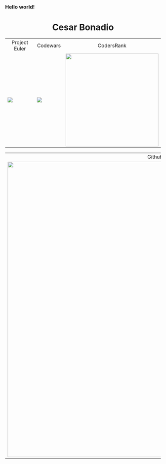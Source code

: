 ### Hello world!

<div align="center">

# Cesar Bonadio 

</div>


<table align="center">
  <tr>
     <td align="center">Project Euler</td>
     <td align="center">Codewars</td>
     <td align="center">CodersRank</td> 
  </tr>
  <tr>
    <td valign="center"><img src="https://projecteuler.net/profile/cesarbonadio12.png"></td>
    <td valign="center"><img src="https://www.codewars.com/users/cesarbonadio/badges/large"></td>
    <td valign="center"><img src="https://cr-ss-service.azurewebsites.net/api/ScreenShot?widget=summary&username=cesarbonadio" width="300px"/></td>
  </tr>
 </table>
 
 <table align="center">
  <tr>
     <td align="center">Github</td>
  </tr>
  <tr width="600px">
    <td valign="center"><img width="955px" src="http://github-readme-streak-stats.herokuapp.com?user=cesarbonadio&theme=calm&hide_border=true&locale=es&fire=00DD1B&background=000000&ring=00DD1B&sideNums=00DD1B"></td>
  </tr>
 </table>

<!--

[![GitHub Streak](http://github-readme-streak-stats.herokuapp.com?user=cesarbonadio&theme=calm&hide_border=true&locale=es&fire=00DD1B&background=000000&ring=00DD1B&sideNums=00DD1B)](https://git.io/streak-stats)

**cesarbonadio/cesarbonadio** is a ✨ _special_ ✨ repository because its `README.md` (this file) appears on your GitHub profile.

Here are some ideas to get you started:

- 🔭 I’m currently working on ...
- 🌱 I’m currently learning ...
- 👯 I’m looking to collaborate on ...
- 🤔 I’m looking for help with ...
- 💬 Ask me about ...
- 📫 How to reach me: ...
- 😄 Pronouns: ...
- ⚡ Fun fact: ...
-->

